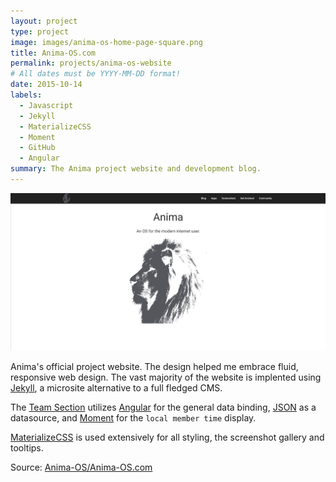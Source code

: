 ```yaml
---
layout: project
type: project
image: images/anima-os-home-page-square.png
title: Anima-OS.com
permalink: projects/anima-os-website
# All dates must be YYYY-MM-DD format!
date: 2015-10-14
labels:
  - Javascript
  - Jekyll
  - MaterializeCSS
  - Moment
  - GitHub
  - Angular
summary: The Anima project website and development blog.
---
```


<img class="ui medium right floated rounded image materialboxed" src="../images/anima-os-home-page.png">

Anima's official project website. The design helped me embrace fluid, responsive web design.
The vast majority of the website is implented using [Jekyll](https://jekyllrb.com/), a microsite alternative to a full fledged CMS.

The [Team Section](https://www.anima-os.com/team/) utilizes [Angular](https://angular.io/) for the general data binding, [JSON](https://github.com/Anima-OS/Anima-OS.com/blob/master/_data/authors.yml) as a datasource, and [Moment](https://momentjs.com/) for the ``local member time`` display.

[MaterializeCSS](https://materializecss.com) is used extensively for all styling, the screenshot gallery and tooltips.

Source: <a href="https://github.com/Anima-OS/Anima-OS.com"><i class="large github icon"></i>Anima-OS/Anima-OS.com</a>